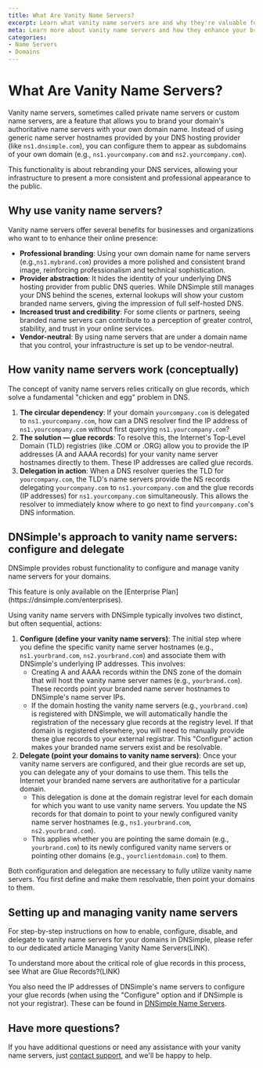 ```yaml
---
title: What Are Vanity Name Servers?
excerpt: Learn what vanity name servers are and why they're valuable for your buisness.
meta: Learn more about vanity name servers and how they enhance your brand's online presence and improve your domain management experience.
categories:
- Name Servers
- Domains
---
```


# What Are Vanity Name Servers?

Vanity name servers, sometimes called private name servers or custom name servers, are a feature that allows you to brand your domain's authoritative name servers with your own domain name. Instead of using generic name server hostnames provided by your DNS hosting provider (like `ns1.dnsimple.com`), you can configure them to appear as subdomains of your own domain (e.g., `ns1.yourcompany.com` and `ns2.yourcompany.com`).

This functionality is about rebranding your DNS services, allowing your infrastructure to present a more consistent and professional appearance to the public.

## Why use vanity name servers?

Vanity name servers offer several benefits for businesses and organizations who want to to enhance their online presence:

- **Professional branding**: Using your own domain name for name servers (e.g.,`ns1.mybrand.com`) provides a more polished and consistent brand image, reinforcing professionalism and technical sophistication.
- **Provider abstraction**: It hides the identity of your underlying DNS hosting provider from public DNS queries. While DNSimple still manages your DNS behind the scenes, external lookups will show your custom branded name servers, giving the impression of full self-hosted DNS.
- **Increased trust and credibility**: For some clients or partners, seeing branded name servers can contribute to a perception of greater control, stability, and trust in your online services.
- **Vendor-neutral**: By using name servers that are under a domain name that you control, your infrastructure is set up to be vendor-neutral.

## How vanity name servers work (conceptually)

The concept of vanity name servers relies critically on glue records, which solve a fundamental "chicken and egg" problem in DNS.

1. **The circular dependency**: If your domain `yourcompany.com` is delegated to `ns1.yourcompany.com`, how can a DNS resolver find the IP address of `ns1.yourcompany.com` without first querying `ns1.yourcompany.com`?
1. **The solution — glue records**: To resolve this, the Internet's Top-Level Domain (TLD) registries (like .COM or .ORG) allow you to provide the IP addresses (A and AAAA records) for your vanity name server hostnames directly to them. These IP addresses are called glue records.
1. **Delegation in action**: When a DNS resolver queries the TLD for `yourcompany.com`, the TLD's name servers provide the NS records delegating `yourcompany.com` to `ns1.yourcompany.com` and the glue records (IP addresses) for `ns1.yourcompany.com` simultaneously. This allows the resolver to immediately know where to go next to find `yourcompany.com`'s DNS information.

## DNSimple's approach to vanity name servers: configure and delegate

DNSimple provides robust functionality to configure and manage vanity name servers for your domains. 

<info>
This feature is only available on the [Enterprise Plan](https://dnsimple.com/enterprises).
</info>

Using vanity name servers with DNSimple typically involves two distinct, but often sequential, actions:

1. **Configure (define your vanity name servers)**: The initial step where you define the specific vanity name server hostnames (e.g., `ns1.yourbrand.com`, `ns2.yourbrand.com`) and associate them with DNSimple's underlying IP addresses. This involves:
    - Creating A and AAAA records within the DNS zone of the domain that will host the vanity name server names (e.g., `yourbrand.com`). These records point your branded name   server hostnames to DNSimple's name server IPs.
    - If the domain hosting the vanity name servers (e.g., `yourbrand.com`) is registered with DNSimple, we will automatically handle the registration of the necessary glue records at the registry level. If that domain is registered elsewhere, you will need to manually provide these glue records to your external registrar. This "Configure"        action makes your branded name servers exist and be resolvable.
1. **Delegate (point your domains to vanity name servers)**: Once your vanity name servers are configured, and their glue records are set up, you can delegate any of your domains to use them. This tells the Internet your branded name servers are authoritative for a particular domain.
    - This delegation is done at the domain registrar level for each domain for which you want to use vanity name servers. You update the NS records for that domain to point to your newly configured vanity name server hostnames (e.g., `ns1.yourbrand.com`, `ns2.yourbrand.com`).
    - This applies whether you are pointing the same domain (e.g., `yourbrand.com`) to its newly configured vanity name servers or pointing other domains (e.g., `yourclientdomain.com`) to them.

Both configuration and delegation are necessary to fully utilize vanity name servers. You first define and make them resolvable, then point your domains to them.

## Setting up and managing vanity name servers

For step-by-step instructions on how to enable, configure, disable, and delegate to vanity name servers for your domains in DNSimple, please refer to our dedicated article Managing Vanity Name Servers(LINK).

To understand more about the critical role of glue records in this process, see What are Glue Records?(LINK)

You also need the IP addresses of DNSimple's name servers to configure your glue records (when using the "Configure" option and if DNSimple is not your registrar). These can be found in [DNSimple Name Servers](/articles/dnsimple-nameservers/).

## Have more questions?
If you have additional questions or need any assistance with your vanity name servers, just [contact support](https://dnsimple.com/feedback), and we'll be happy to help.

